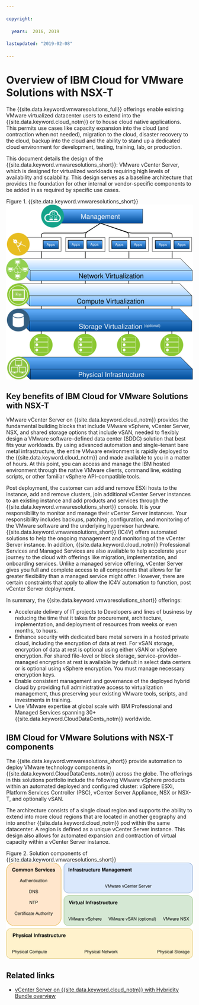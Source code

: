```yaml
---

copyright:

  years:  2016, 2019

lastupdated: "2019-02-08"

---
```


# Overview of IBM Cloud for VMware Solutions with NSX-T

The {{site.data.keyword.vmwaresolutions_full}} offerings enable existing VMware
virtualized datacenter users to extend into the {{site.data.keyword.cloud_notm}} or to house
cloud native applications. This permits use cases like capacity
expansion into the cloud (and contraction when not needed), migration to
the cloud, disaster recovery to the cloud, backup into the cloud and the
ability to stand up a dedicated cloud environment for development,
testing, training, lab, or production.

This document details the design of the {{site.data.keyword.vmwaresolutions_short}}:
VMware vCenter Server, which is designed for virtualized workloads requiring high
levels of availability and scalability. This design serves as a baseline
architecture that provides the foundation for other internal or vendor-specific components to be added in as required by specific use cases.

Figure 1. {{site.data.keyword.vmwaresolutions_short}}
![{{site.data.keyword.vmwaresolutions_short}}](VCSv4RAdiagrams-RA-Variationsonatheme.svg)

## Key benefits of IBM Cloud for VMware Solutions with NSX-T

VMware vCenter Server on {{site.data.keyword.cloud_notm}} provides the fundamental
building blocks that include VMware vSphere, vCenter Server, NSX, and
shared storage options that include vSAN, needed to flexibly design a
VMware software–defined data center (SDDC) solution that best fits your workloads. By using advanced automation and single–tenant bare
metal infrastructure, the entire VMware environment is rapidly deployed
to the {{site.data.keyword.cloud_notm}} and made available to you in a matter of hours.
At this point, you can access and manage the IBM hosted
environment through the native VMware clients, command line,
existing scripts, or other familiar vSphere API–compatible tools.

Post deployment, the customer can add and remove ESXi hosts to the
instance, add and remove clusters, join additional vCenter Server
instances to an existing instance and add products and services through the
{{site.data.keyword.vmwaresolutions_short}} console. It is your responsibility to
monitor and manage their vCenter Server instances. Your
responsibility includes backups, patching, configuration, and monitoring
of the VMware software and the underlying hypervisor hardware. {{site.data.keyword.vmwaresolutions_short}} (IC4V) offers automated solutions to help the
ongoing management and monitoring of the vCenter Server instance. In
addition, {{site.data.keyword.cloud_notm}} Professional Services and Managed Services are also
available to help accelerate your journey to the cloud with
offerings like migration, implementation, and onboarding services. Unlike
a managed service offering, vCenter Server gives you full and
complete access to all components that allows for far greater
flexibility than a managed service might offer. However, there are
certain constraints that apply to allow the IC4V automation to
function, post vCenter Server deployment.

In summary, the {{site.data.keyword.vmwaresolutions_short}} offerings:
- Accelerate delivery of IT projects to Developers and lines of business
by reducing the time that it takes for procurement, architecture,
implementation, and deployment of resources from weeks or even months,
to hours.
- Enhance security with dedicated bare metal servers in a hosted private
cloud, including the encryption of data at rest. For vSAN
storage, encryption of data at rest is optional using either vSAN or
vSphere encryption. For shared file–level or block storage,
service–provider–managed encryption at rest is available by default in
select data centers or is optional using vSphere encryption. You must manage necessary encryption keys.
- Enable consistent management and governance of the deployed hybrid
cloud by providing full administrative access to virtualization
management, thus preserving your existing VMware tools, scripts, and
investments in training.
- Use VMware expertise at global scale with IBM Professional and
Managed Services spanning 30+ {{site.data.keyword.CloudDataCents_notm}} worldwide.

## IBM Cloud for VMware Solutions with NSX-T components

The {{site.data.keyword.vmwaresolutions_short}} provide automation to deploy VMware
technology components in {{site.data.keyword.CloudDataCents_notm}} across the globe. The
offerings in this solutions portfolio include the following VMware
vSphere products within an automated deployed and configured cluster:
vSphere ESXi, Platform Services Controller (PSC), vCenter Server
Appliance, NSX or NSX-T, and optionally vSAN.

The architecture consists of a single cloud region and supports the
ability to extend into more cloud regions that are located in
another geography and into another {{site.data.keyword.cloud_notm}} pod within the same
datacenter. A region is defined as a unique vCenter Server
instance. This design also allows for automated expansion and
contraction of virtual capacity within a vCenter Server instance.

Figure 2. Solution components of {{site.data.keyword.vmwaresolutions_short}}
![Solution Components of {{site.data.keyword.vmwaresolutions_short}}](VCSv4RAdiagrams-RA-FULL.svg)

## Related links

* [vCenter Server on {{site.data.keyword.cloud_notm}} with Hybridity Bundle overview](/docs/services/vmwaresolutions/archiref/vcs/vcs-hybridity-intro.html)
